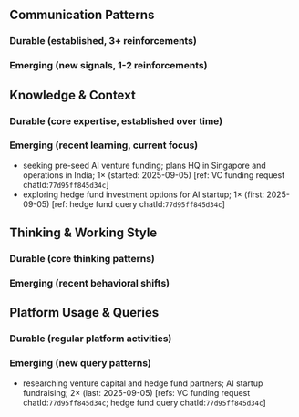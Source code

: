 ## Communication Patterns
### Durable (established, 3+ reinforcements)

### Emerging (new signals, 1-2 reinforcements)

## Knowledge & Context
### Durable (core expertise, established over time)

### Emerging (recent learning, current focus)
- seeking pre-seed AI venture funding; plans HQ in Singapore and operations in India; 1× (started: 2025-09-05) [ref: VC funding request chatId:`77d95ff845d34c`]
- exploring hedge fund investment options for AI startup; 1× (first: 2025-09-05) [ref: hedge fund query chatId:`77d95ff845d34c`]

## Thinking & Working Style
### Durable (core thinking patterns)

### Emerging (recent behavioral shifts)

## Platform Usage & Queries
### Durable (regular platform activities)

### Emerging (new query patterns)
- researching venture capital and hedge fund partners; AI startup fundraising; 2× (last: 2025-09-05) [refs: VC funding request chatId:`77d95ff845d34c`; hedge fund query chatId:`77d95ff845d34c`]